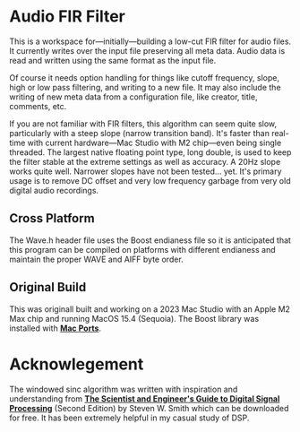 # Audio FIR Filter

This is a workspace for—initially—building a low-cut FIR filter for audio files. It currently writes over the input file preserving all meta data. Audio data is read and written using the same format as the input file.

Of course it needs option handling for things like cutoff frequency, slope, high or low pass filtering, and writing to a new file. It may also include the writing of new meta data from a configuration file, like creator, title, comments, etc.

If you are not familiar with FIR filters, this algorithm can seem quite slow, particularly with a steep slope (narrow transition band). It's faster than real-time with current hardware—Mac Studio with M2 chip—even being single threaded. The largest native floating point type, long double, is used to keep the filter stable at the extreme settings as well as accuracy. A 20Hz slope works quite well. Narrower slopes have not been tested... yet. It's primary usage is to remove DC offset and very low frequency garbage from very old digital audio recordings.

## Cross Platform
The Wave.h header file uses the Boost endianess file so it is anticipated that this program can be compiled on platforms with different endianess and maintain the proper WAVE and AIFF byte order.

## Original Build
This was originall built and working on a 2023 Mac Studio with an Apple M2 Max chip and running MacOS 15.4 (Sequoia). The Boost library was installed with [**Mac Ports**](https://www.macports.org).

# Acknowlegement

The windowed sinc algorithm was written with inspiration and understanding from [**The Scientist and Engineer's Guide to Digital Signal Processing**](http://www.dspguide.com) (Second Edition) by Steven W. Smith which can be downloaded for free. It has been extremely helpful in my casual study of DSP.
